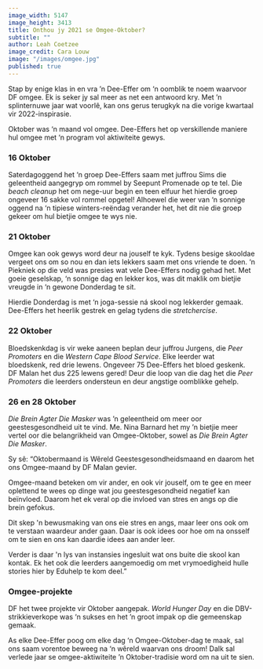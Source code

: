 ```yaml
---
image_width: 5147
image_height: 3413
title: Onthou jy 2021 se Omgee-Oktober?
subtitle: ""
author: Leah Coetzee
image_credit: Cara Louw
image: "/images/omgee.jpg"
published: true
---
```


Stap by enige klas in en vra ’n Dee-Effer om ‘n oomblik te noem waarvoor DF omgee. Ek is seker jy sal meer as net een antwoord kry. Met ’n splinternuwe jaar wat voorlê, kan ons gerus terugkyk na die vorige kwartaal vir 2022-inspirasie.

Oktober was ‘n maand vol omgee. Dee-Effers het op verskillende maniere hul omgee met ‘n program vol aktiwiteite gewys.

### 16 Oktober

Saterdagoggend het ‘n groep Dee-Effers saam met juffrou Sims die geleentheid aangegryp om rommel by Seepunt Promenade op te tel. Die _beach cleanup_ het om nege-uur begin en teen elfuur het hierdie groep ongeveer 16 sakke vol rommel opgetel! Alhoewel die weer van ‘n sonnige oggend na ‘n tipiese winters-reëndag verander het, het dit nie die groep gekeer om hul bietjie omgee te wys nie.

### 21 Oktober

Omgee kan ook gewys word deur na jouself te kyk. Tydens besige skooldae vergeet ons om so nou en dan iets lekkers saam met ons vriende te doen. ‘n Piekniek op die veld was presies wat vele Dee-Effers nodig gehad het. Met goeie geselskap, ‘n sonnige dag en lekker kos, was dit maklik om bietjie vreugde in ‘n gewone Donderdag te sit.

Hierdie Donderdag is met ‘n joga-sessie ná skool nog lekkerder gemaak. Dee-Effers het heerlik gestrek en gelag tydens die _stretchercise_.

### 22 Oktober

Bloedskenkdag is vir weke aaneen beplan deur juffrou Jurgens, die _Peer Promoters_ en die _Western Cape Blood Service_. Elke leerder wat bloedskenk, red drie lewens. Ongeveer 75 Dee-Effers het bloed geskenk. DF Malan het dus 225 lewens gered! Deur die loop van die dag het die _Peer Promoters_ die leerders ondersteun en deur angstige oomblikke gehelp.

### 26 en 28 Oktober

_Die Brein Agter Die Masker_ was ’n geleentheid om meer oor geestesgesondheid uit te vind. Me. Nina Barnard het my ’n bietjie meer vertel oor die belangrikheid van Omgee-Oktober, sowel as _Die Brein Agter Die Masker_.

Sy sê: “Oktobermaand is Wêreld Geestesgesondheidsmaand en daarom het ons Omgee-maand by DF Malan gevier.

Omgee-maand beteken om vir ander, en ook vir jouself, om te gee en meer oplettend te wees op dinge wat jou geestesgesondheid negatief kan beïnvloed. Daarom het ek veral op die invloed van stres en angs op die brein gefokus.

Dit skep 'n bewusmaking van ons eie stres en angs, maar leer ons ook om te verstaan waardeur ander gaan. Daar is ook idees oor hoe om na onsself om te sien en ons kan daardie idees aan ander leer.

Verder is daar 'n lys van instansies ingesluit wat ons buite die skool kan kontak. Ek het ook die leerders aangemoedig om met vrymoedigheid hulle stories hier by Eduhelp te kom deel.”

### Omgee-projekte

DF het twee projekte vir Oktober aangepak. _World Hunger Day_ en die DBV-strikkieverkope was ‘n sukses en het ’n groot impak op die gemeenskap gemaak.

As elke Dee-Effer poog om elke dag ‘n Omgee-Oktober-dag te maak, sal ons saam vorentoe beweeg na ‘n wêreld waarvan ons droom! Dalk sal verlede jaar se omgee-aktiwiteite ’n Oktober-tradisie word om na uit te sien.
